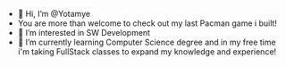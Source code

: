 - 👋 Hi, I’m @Yotamye
- You are more than welcome to check out my last Pacman game i built!
- 👀 I’m interested in SW Development
- 🌱 I’m currently learning Computer Science degree and in my free time i'm taking FullStack classes to expand my knowledge and experience!

<!---
Yotamye/Yotamye is a ✨ special ✨ repository because its `README.md` (this file) appears on your GitHub profile.
You can click the Preview link to take a look at your changes.
--->
